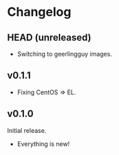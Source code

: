 # Changelog

## HEAD (unreleased)

- Switching to geerlingguy images.

## v0.1.1

- Fixing CentOS => EL.

## v0.1.0

Initial release.

- Everything is new!
